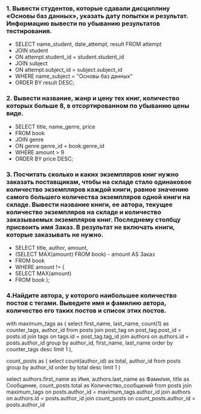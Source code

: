 
### 1. Вывести студентов, которые сдавали дисциплину «Основы баз данных», указать дату попытки и результат. Информацию вывести по убыванию результатов тестирования.
- SELECT name_student, date_attempt, result FROM attempt
- JOIN student 
-	ON attempt.student_id = student.student_id
- JOIN subject 
-	ON attempt.subject_id = subject.subject_id
- WHERE name_subject = "Основы баз данных"
- ORDER BY result DESC;

### 2. Вывести название, жанр и цену тех книг, количество которых больше 8, в отсортированном по убыванию цены виде.
- SELECT title, name_genre, price
- FROM book
- JOIN genre 
- ON genre.genre_id = book.genre_id
- WHERE amount > 9
- ORDER BY price DESC;

### 3. Посчитать сколько и каких экземпляров книг нужно заказать поставщикам, чтобы на складе стало одинаковое количество экземпляров каждой книги, равное значению самого большего количества экземпляров одной книги на складе. Вывести название книги, ее автора, текущее количество экземпляров на складе и количество заказываемых экземпляров книг. Последнему столбцу присвоить имя Заказ. В результат не включать книги, которые заказывать не нужно.
- SELECT title, author, amount, 
- (SELECT MAX(amount) FROM book) - amount AS Заказ
- FROM book
- WHERE amount != (
- SELECT MAX(amount)
- FROM book );

### 4.Найдите автора, у которого наибольшее количество постов с тегами. Выведите имя и фамилию автора, количество его таких постов и список этих постов.
with maximum_tags as (
select first_name, last_name, count(1) as counter_tags, author_id
from posts
join post_tag on post_tag.post_id = posts.id
join tags on tags.id = post_tag.tag_id
join authors on authors.id = posts.author_id
group by author_id, first_name, last_name
order by counter_tags desc
limit 1
),

count_posts as (
select count(author_id) as total, author_id from posts
group by author_id
order by total desc
limit 1
)

select authors.first_name as Имя, authors.last_name as Фамилия, title as Сообщение, count_posts.total as Количество_сообщений
from posts 
join maximum_tags on posts.author_id = maximum_tags.author_id
join authors on authors.id = posts.author_id
join count_posts on count_posts.author_id = posts.author_id
